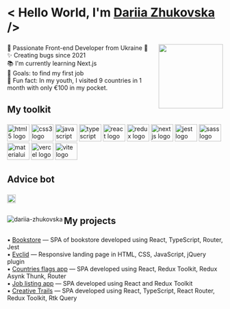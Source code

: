 <h1 align="left"> < Hello World, I'm <a  href="https://www.linkedin.com/in/dariia-zhukovska/" target="_blank">Dariia Zhukovska</a> /></h1>

###

<img align="right" height="150" src="https://i.pinimg.com/originals/e7/26/c7/e726c74ac081eed50feee1433d12c998.gif"  />
  
###

<p align="left">💙 Passionate Front-end Developer from Ukraine 💛<br>✨ Creating bugs since 2021<br>📚 I'm currently learning Next.js<br>🎯 Goals: to find my first job <br>🎲 Fun fact:  In my youth, I visited 9 countries in 1 month with only €100 in my pocket.</p>

###

<h2 align="left">My toolkit</h2>

###

<div align="left">
  <img src="https://cdn.jsdelivr.net/gh/devicons/devicon/icons/html5/html5-original.svg" height="40" width="52" alt="html5 logo"  />
  <img src="https://cdn.jsdelivr.net/gh/devicons/devicon/icons/css3/css3-original.svg" height="40" width="52" alt="css3 logo"  />
  <img src="https://cdn.jsdelivr.net/gh/devicons/devicon/icons/javascript/javascript-original.svg" height="40" width="52" alt="javascript logo"  />
  <img src="https://cdn.jsdelivr.net/gh/devicons/devicon/icons/typescript/typescript-original.svg" height="40" width="52" alt="typescript logo"  />
  <img src="https://cdn.jsdelivr.net/gh/devicons/devicon/icons/react/react-original.svg" height="40" width="52" alt="react logo"  />
  <img src="https://cdn.jsdelivr.net/gh/devicons/devicon/icons/redux/redux-original.svg" height="40" width="52" alt="redux logo"  />
  <img src="https://cdn.jsdelivr.net/gh/devicons/devicon/icons/nextjs/nextjs-original.svg" height="40" width="52" alt="nextjs logo"  />
  <img src="https://cdn.jsdelivr.net/gh/devicons/devicon/icons/jest/jest-plain.svg" height="40" width="52" alt="jest logo"  />
  <img src="https://cdn.jsdelivr.net/gh/devicons/devicon/icons/sass/sass-original.svg" height="40" width="52" alt="sass logo"  />
  <img src="https://cdn.jsdelivr.net/gh/devicons/devicon/icons/materialui/materialui-original.svg" height="40" width="52" alt="materialui logo"  />
  <img src="https://cdn.simpleicons.org/vercel/000000" height="40" width="52" alt="vercel logo"  />
  <img src="https://skillicons.dev/icons?i=vite" height="40" width="52" alt="vite logo"  />
</div>

###

<h2 align="left">Advice bot</h2>

###

<div align="left">
  <img height="20" src="https://cloudcauldron.io/advice/test.php?"  />
</div>

###

<h2 align="left"></h2>

###

<div align="left">
   <img align="left" src="https://github-readme-stats.vercel.app/api/top-langs?username=dariia-zhukovska&show_icons=true&theme=cobalt&title_color=050505&text_color=000000&bg_color=f5f5f5&locale=en&layout=compact" alt="dariia-zhukovska" />
</div>

###

<h2 align="left">My projects</h2>

###

<p align="left">
  ▪️  <a href="https://dariia-zhukovska.github.io/prometheus-x-course-task/" target="_blank">Bookstore</a> — SPA of bookstore developed using React, TypeScript, Router,      Jest <br> 
  ▪️ <a href="https://dariia-zhukovska.github.io/Evclid/" target="_blank">Evclid</a> — Responsive landing page in HTML, CSS, JavaScript, jQuery plugin  <br> 
  ▪️ <a href="https://countries-flags-app-rtk.vercel.app/" target="_blank">Countries flags app</a> — SPA developed using React, Redux Toolkit, Redux Asynk Thunk, Router  <br> 
   ▪️ <a href="https://redux-job-listing-app.vercel.app/" target="_blank">Job listing app</a> — SPA developed using React and Redux Toolkit  <br> 
  ▪️ <a href="https://creative-trails-project.vercel.app/" target="_blank">Creative Trails</a> — SPA developed using React, TypeScript, React Router, Redux Toolkit, Rtk Query <br> 
 </p>

###









